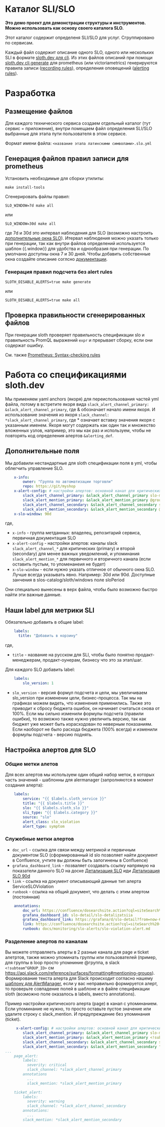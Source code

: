 # Каталог SLI/SLO

**Это демо проект для демонстрации структуры и инструментов. Можно использовать как основу своего каталога SLO.**

Этот каталог содержит определеня SLI/SLO для услуг. Сгруппировано по сервисам.

Каждый файл содержит описание одного SLO, одного или нескольких SLI в формате [sloth.dev для cli](https://sloth.dev/specs/default/).
Из этих файлов описаний при помощи [sloth.dev cli generate](https://sloth.dev/usage/cli/) для prometheus (или victoriametrics) генерируются правила записи ([recording rules](https://prometheus.io/docs/prometheus/latest/configuration/recording_rules/)),
определения оповещений ([alerting rules](https://prometheus.io/docs/prometheus/latest/configuration/alerting_rules/)).


# Разработка 

## Размещение файлов

Для каждого технического сервиса создаем отдельный каталог (тут сервис = приложение), внутри помещаем файл определения SLI/SLO выбранные для этапа пути пользователя в этом сервисе.

Формат имени файла: `<название этапа латинскими символами>.slo.yml`

## Генерация файлов правил записи для prometheus

Установить необходимые для сборки утилиты:

    make install-tools

Сгенерировать файлы правил:

    SLO_WINDOW=7d make all

или

    SLO_WINDOW=30d make all

где 7d и 30d это интервал наблюдения для SLO (возможно настроить [дополнительные окна SLO](https://sloth.dev/usage/slo-period-windows/)).
Итервал наблюдения можно указать только при генерации, так как внутри файлов определений используется шаблон {{.window}} для удобства и однообразия при генерации.
По умолчаню доступны окна 7 и 30 дней. Чтобы добавить собственные окна создайте описание соглсно [документации](https://sloth.dev/usage/slo-period-windows/#custom-slo-period-catalog).

### Генерация правил подсчета без alert rules

    SLOTH_DISABLE_ALERTS=true make generate

или

    SLOTH_DISABLE_ALERTS=true make all

## Проверка правильности сгенерированных файлов

При генерации sloth проверяет правильность спецификации slo и правильность PromQL выражений `expr` и прерывает сборку, если они содержат ошибку.

См. также [Prometheus: Syntax-checking rules](https://prometheus.io/docs/prometheus/latest/configuration/recording_rules/#syntax-checking-rules)

# Работа со спецификациями sloth.dev

Мы применяем yaml anchors (якоря) для переиспользования частей yml файла, потому в встретите якоря вида `slack_alert_channel_primary: &slack_alert_channel_primary`, где & обозначает начало имени якоря. И использование значения из якоря `slack_channel: *slack_alert_channel_primary`, где * означает вставку значения якоря с указанным именем. Якоря могут содержать как один так и множество вложенных узлов, например, это мы как раз и используем, чтобы не повторять код определения алертов `&alerting_def`.

## Дополнительные поля

Мы добавили нестандартные для sloth спецификации поля в yml, чтобы облегчить управление SLO.

```yaml
    x-info:
        owner: "Группа по автоматизации торговли"
        repo: https://git/myshop
    x-alert-config: # настройки алертов: основной канал для критических (primary) и второй (secondary) для менее важных уведомлений
        slack_alert_channel_primary: &slack_alert_channel_primary slo-monitoring # использовать в alerting -> page_alert -> labels
        slack_alert_mention_primary: &slack_alert_mention_primary @group_name или в Slack <!subteam^S90d0303> # использовать в alerting -> page_alert -> annotations.slack_mention
        slack_alert_channel_secondary: &slack_alert_channel_secondary slo-warnings # использовать в alerting -> ticket_alert -> labels
        slack_alert_mention_secondary: &slack_alert_mention_secondary @group_name или в Slack <!subteam^S90d0404>  # использовать в alerting -> ticket_alert -> annotations.slack_mention
    x-slo-window: 90d
```
где,

  * `x-info` - группа метданных: владелец, репозитарий сервиса, первичная документация SLO
  * `x-alert-config` - настройки алертов: каналы slack `slack_alert_channel_*` для критических (primary) и второй (secondary) для менее важных уведомлений, и упоминания `slack_alert_mention_*` для первичного и вторичного канала (если оставить пустым, то упоменанеия не будет)
  * `x-slo-window` - если нужно указать отличное от обычного окна SLO. Лучше всегда указывать явно. Например: 30d или 90d. Доступные занчения в slos-catalog/sloth/windows поле sloPeriod

Они специально вынесены в верх файла, чтобы было возможно быстро найти эти важные данные.

## Наши label для метрики SLI

Обязательно добавить в общие label:

```yaml
    labels:
      title: "Добавить в корзину"
```
где,

* `title` - название на русском для SLI, чтобы было понятно продакт-менеджерам, продакт-оунерам, бизнесу что это за этап/шаг.

Для каждого SLO добавить label:

```yaml
    labels:
        slo_version: 1
```
* `slo_version` - версия формул подсчета и цели, мы увеличиваем slo_version при изменении цели, бизнес-процесса. Так мы на графиках можем видеть, что изменения применились. Также это приводит к сбросу бюджета ошибок, он начинает считаться снова от 100%. Если мы сильно изменили формулы подсчета (правили ошибки), то возможно также нужно увеличить версию, так как бюджет уже может быть израсходован по неверным показаниям. Если наоборот не было расхода бюджета (100% всегда) и изменили формулы подсчета - версию поднять.

## Настройка алертов для SLO

### Общие метки алетов

Для всех алертов мы используем один общий набор меток, в которых часть значений - шаблонны для alermanager (запролняются в момент создания алерта):
```yaml
    labels:
        service: "{{ $labels.sloth_service }}"
        title: "{{ $labels.title }}"
        slo: "{{ $labels.sloth_slo }}"
        sli_type: "{{ $labels.category }}"
        source: "slo"
        alert_class: slo_violation
        alert_type: symptom
```
###  Служебные метки алертов

* `doc_url` - ссылка для связи между метрикой и первичным документом SLO (сформированный id slo позволяет найти документ в Confluence, учтите вы должны быть залогинены в Confluence)
* `grafana_dashboard_link` - позваляет создавать ссылку напрямую на показатели данного SLO на доске [Детализация SLO](https://grafana/d/slo-detail) иди  [Детализация SLO 90d](https://grafana/d/slo-detail-90d)
* `link` - ссылка на документ описывающий данные тип алерта ServiceSLOViolation
* `runbook` - ссылка на общий документ, что делать с этим алертом (постоянная)
```yaml
    annotations:
        doc_url: https://confluence/dosearchsite.action?cql=siteSearch%20~%20%22%5C%22{{ $labels.sloth_service }}-{{ $labels.sloth_slo }}%5C%22%22
        grafana_dashboard_id: slo-detail/slo-detalizatsiia
        grafana_dashboard_link: https://grafana/d/slo-detail?from=now-6h/m&to=now-1m/m&var-service={{ $labels.sloth_service }}&var-slo={{ $labels.sloth_slo }}
        link: https://confluence/dosearchsite.action?cql=siteSearch%20~%20%22ServiceSLOViolation%22
        runbook: docs/monitoring/slo-alerts/slo-violation-alert.md
```

### Разделение алертов по каналам

Вы можете отправляеть алерты в 2 разные канала для page и ticket алетртов, также можно упоминать группы или пользователей (пример, для группы в loop просто упомниние @группа, в slack `<!subteam^GROUP_ID>` см https://api.slack.com/reference/surfaces/formatting#mentioning-groups).
Формирование текста алерта для Slack происходит согласно нашему [шаблону для AlertManager](https://github.com/vseinstrumentiru/slojka/blob/main/alertmanger/notification_template.tmpl), если у вас неправильно формируется алерт, то проверьте совпадение полей в шаблоне и в файле спецификации sloth (возможно поле оказалось в labels, вместо annotations).

Пример настройки критического алерта (page) в канал с упоминанием. Если упоминание не нужно, то просто оставьте пустое значение или удалите строку с slack_mention.
И предупреждение без упоминания (ticket).

```yaml
     x-alert-config: # настройки алертов: основной канал для критических (primary) и второй (secondary) для менее важных уведомлений
        slack_alert_channel_primary: &slack_alert_channel_primary slo-monitoring
        slack_alert_mention_primary: &slack_alert_mention_primary <!subteam^S90d0303>
        slack_alert_channel_secondary: &slack_alert_channel_secondary sre-slo-warnings
        slack_alert_mention_secondary: &slack_alert_mention_secondary ""
...
    page_alert:
        labels:
          severity: critical
          slack_channel: *slack_alert_channel_primary
        annotations
          ...
          slack_mention: *slack_alert_mention_primary

    ticket_alert:
        labels:
          severity: warning
          slack_channel: *slack_alert_channel_secondary
        annotations:
          ...
        slack_mention: *slack_alert_mention_secondary
```

